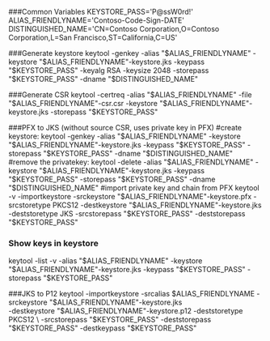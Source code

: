 ###Common Variables
KEYSTORE_PASS='P@ssW0rd!'
ALIAS_FRIENDLYNAME='Contoso-Code-Sign-DATE'
DISTINGUISHED_NAME='CN=Contoso Corporation,O=Contoso Corporation,L=San Francisco,ST=California,C=US'

###Generate keystore
keytool -genkey -alias "$ALIAS_FRIENDLYNAME" -keystore "$ALIAS_FRIENDLYNAME"-keystore.jks -keypass "$KEYSTORE_PASS" -keyalg RSA -keysize 2048 -storepass "$KEYSTORE_PASS" -dname "$DISTINGUISHED_NAME"


###Generate CSR
keytool -certreq -alias "$ALIAS_FRIENDLYNAME" -file "$ALIAS_FRIENDLYNAME"-csr.csr -keystore "$ALIAS_FRIENDLYNAME"-keystore.jks -storepass "$KEYSTORE_PASS"

###PFX to JKS (without source CSR, uses private key in PFX)
#create keystore:
keytool -genkey -alias "$ALIAS_FRIENDLYNAME" -keystore "$ALIAS_FRIENDLYNAME"-keystore.jks -keypass "$KEYSTORE_PASS" -storepass "$KEYSTORE_PASS" -dname "$DISTINGUISHED_NAME"
#remove the privatekey:
keytool -delete -alias "$ALIAS_FRIENDLYNAME" -keystore "$ALIAS_FRIENDLYNAME"-keystore.jks -keypass "$KEYSTORE_PASS" -storepass "$KEYSTORE_PASS" -dname "$DISTINGUISHED_NAME"
#import private key and chain from PFX
keytool -v -importkeystore -srckeystore "$ALIAS_FRIENDLYNAME"-keystore.pfx -srcstoretype PKCS12 -destkeystore "$ALIAS_FRIENDLYNAME"-keystore.jks -deststoretype JKS -srcstorepass "$KEYSTORE_PASS" -deststorepass "$KEYSTORE_PASS"

### Show keys in keystore
keytool -list -v -alias "$ALIAS_FRIENDLYNAME" -keystore "$ALIAS_FRIENDLYNAME"-keystore.jks -keypass "$KEYSTORE_PASS" -storepass "$KEYSTORE_PASS"


###JKS to P12
keytool -importkeystore -srcalias $ALIAS_FRIENDLYNAME -srckeystore "$ALIAS_FRIENDLYNAME"-keystore.jks \
        -destkeystore "$ALIAS_FRIENDLYNAME"-keystore.p12 -deststoretype PKCS12 \
		    -srcstorepass "$KEYSTORE_PASS" -deststorepass "$KEYSTORE_PASS" -destkeypass "$KEYSTORE_PASS"
